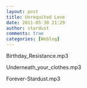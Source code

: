 ```yaml
---
layout: post
title: Unrequited Love
date: 2011-05-30 21:29
author: stardust
comments: true
categories: [Weblog]
---
```

Birthday_Resistance.mp3

Underneath_your_clothes.mp3

Forever-Stardust.mp3

